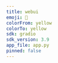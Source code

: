 ```yaml
---
title: webui
emoji: 🚧
colorFrom: yellow
colorTo: yellow
sdk: gradio
sdk_version: 3.9
app_file: app.py
pinned: false
---
```

